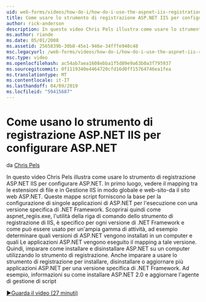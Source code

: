 ```yaml
---
uid: web-forms/videos/how-do-i/how-do-i-use-the-aspnet-iis-registration-tool-to-configure-aspnet
title: Come usare lo strumento di registrazione ASP.NET IIS per configurare ASP.NET | Microsoft Docs
author: rick-anderson
description: In questo video Chris Pels illustra come usare lo strumento di registrazione ASP.NET IIS per configurare ASP.NET. In primo luogo, vedere il mapping tra le estensioni di file e ASP.NET core nel...
ms.author: riande
ms.date: 05/01/2008
ms.assetid: 2565839b-30b8-45e1-946e-34fffe940c48
msc.legacyurl: /web-forms/videos/how-do-i/how-do-i-use-the-aspnet-iis-registration-tool-to-configure-aspnet
msc.type: video
ms.openlocfilehash: ac54ab7aea1608ebba1f5d89e9a63b0a3f795937
ms.sourcegitcommit: 0f1119340e4464720cfd16d0ff15764746ea1fea
ms.translationtype: MT
ms.contentlocale: it-IT
ms.lasthandoff: 04/09/2019
ms.locfileid: "59415687"
---
```

# <a name="how-do-i-use-the-aspnet-iis-registration-tool-to-configure-aspnet"></a>Come usano lo strumento di registrazione ASP.NET IIS per configurare ASP.NET

da [Chris Pels](https://twitter.com/chrispels)

In questo video Chris Pels illustra come usare lo strumento di registrazione ASP.NET IIS per configurare ASP.NET. In primo luogo, vedere il mapping tra le estensioni di file e in Gestione IIS in modo globale e web-sito-da il sito web ASP.NET. Queste mappe script forniscono la base per la configurazione di singole applicazioni di ASP.NET per l'esecuzione con una versione specifica di .NET Framework. Scoprirai quindi come aspnet\_regiis.exe, l'utilità della riga di comando dello strumento di registrazione di IIS, è specifico per ogni versione di .NET Framework e come può essere usato per un'ampia gamma di attività, ad esempio determinare quali versioni di ASP.NET vengono installati in un computer e quali Le applicazioni ASP.NET vengono eseguito il mapping a tale versione. Quindi, imparare come installare e disinstallare ASP.NET su un computer utilizzando lo strumento di registrazione. Anche imparare a usare lo strumento di registrazione per installare, disinstallare o aggiornare più applicazioni ASP.NET per una versione specifica di .NET Framework. Ad esempio, informazioni su come installare ASP.NET 2.0 e aggiornare l'agente di gestione di script

[&#9654;Guarda il video (27 minuti)](https://channel9.msdn.com/Blogs/ASP-NET-Site-Videos/how-do-i-use-the-aspnet-iis-registration-tool-to-configure-aspnet)
